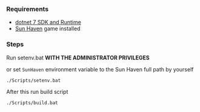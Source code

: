 ﻿### Requirements

- [dotnet 7 SDK and Runtime](https://dotnet.microsoft.com/en-us/download/dotnet/7.0)
- [Sun Haven](https://store.steampowered.com/app/1432860/Sun_Haven/) game installed

### Steps

Run setenv.bat **WITH THE ADMINISTRATOR PRIVILEGES**

or set `SunHaven` environment variable to the Sun Haven full path by yourself

```shell
./Scripts/setenv.bat
```

After this run build script

```shell
./Scripts/build.bat
```
